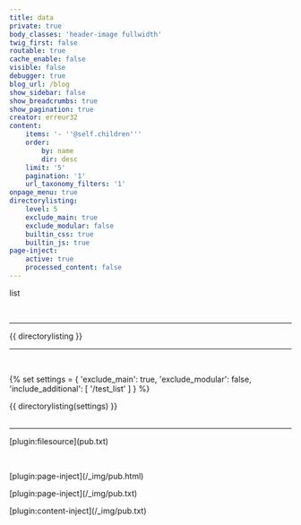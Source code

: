 ```yaml
---
title: data
private: true
body_classes: 'header-image fullwidth'
twig_first: false
routable: true
cache_enable: false
visible: false
debugger: true
blog_url: /blog
show_sidebar: false
show_breadcrumbs: true
show_pagination: true
creator: erreur32
content:
    items: '- ''@self.children'''
    order:
        by: name
        dir: desc
    limit: '5'
    pagination: '1'
    url_taxonomy_filters: '1'
onpage_menu: true
directorylisting:
    level: 5
    exclude_main: true
    exclude_modular: false
    builtin_css: true
    builtin_js: true
page-inject:
    active: true
    processed_content: false
---
```


<p>list</p>
<p>&nbsp;</p>
<hr />
<p>{{ directorylisting }}</p>
<hr />
<p>&nbsp;</p>
<p>{% set settings = { 'exclude_main': true, 'exclude_modular': false, 'include_additional': [ '/test_list' ] } %}</p>
<p>{{ directorylisting(settings) }}<br />&nbsp;</p>
<hr />
<p>[plugin:filesource](pub.txt)</p>
<p>&nbsp;</p>
<p>[plugin:page-inject](/_img/pub.html)</p>
<p>[plugin:page-inject](/_img/pub.txt)</p>
<p>[plugin:content-inject](/_img/pub.txt)</p>
